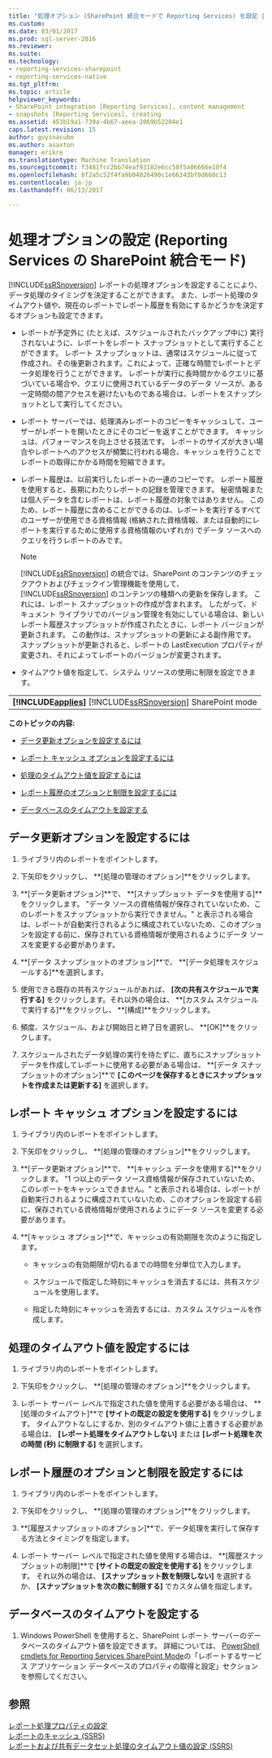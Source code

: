 ```yaml
---
title: "処理オプション (SharePoint 統合モードで Reporting Services) を設定 |Microsoft ドキュメント"
ms.custom: 
ms.date: 03/01/2017
ms.prod: sql-server-2016
ms.reviewer: 
ms.suite: 
ms.technology:
- reporting-services-sharepoint
- reporting-services-native
ms.tgt_pltfrm: 
ms.topic: article
helpviewer_keywords:
- SharePoint integration [Reporting Services], content management
- snapshots [Reporting Services], creating
ms.assetid: 453b19a1-739a-4b67-aeea-2069b52204e1
caps.latest.revision: 15
author: guyinacube
ms.author: asaxton
manager: erikre
ms.translationtype: Machine Translation
ms.sourcegitcommit: f3481fcc2bb74eaf93182e6cc58f5a06666e10f4
ms.openlocfilehash: 8f2a5c52f4fa9b04026490c1e66243bf0d660c13
ms.contentlocale: ja-jp
ms.lasthandoff: 06/13/2017

---
```

# <a name="set-processing-options-reporting-services-in-sharepoint-integrated-mode"></a>処理オプションの設定 (Reporting Services の SharePoint 統合モード)
  [!INCLUDE[ssRSnoversion](../../includes/ssrsnoversion-md.md)] レポートの処理オプションを設定することにより、データ処理のタイミングを決定することができます。 また、レポート処理のタイムアウト値や、現在のレポートでレポート履歴を有効にするかどうかを決定するオプションも設定できます。  
  
-   レポートが予定外に (たとえば、スケジュールされたバックアップ中に) 実行されないように、レポートをレポート スナップショットとして実行することができます。 レポート スナップショットは、通常はスケジュールに従って作成され、その後更新されます。これによって、正確な時間でレポートとデータ処理を行うことができます。 レポートが実行に長時間かかるクエリに基づいている場合や、クエリに使用されているデータのデータ ソースが、ある一定時間の間アクセスを避けたいものである場合は、レポートをスナップショットとして実行してください。  
  
-   レポート サーバーでは、処理済みレポートのコピーをキャッシュして、ユーザーがレポートを開いたときにそのコピーを返すことができます。 キャッシュは、パフォーマンスを向上させる技法です。 レポートのサイズが大きい場合やレポートへのアクセスが頻繁に行われる場合、キャッシュを行うことでレポートの取得にかかる時間を短縮できます。  
  
-   レポート履歴は、以前実行したレポートの一連のコピーです。 レポート履歴を使用すると、長期にわたりレポートの記録を管理できます。 秘密情報または個人データを含むレポートは、レポート履歴の対象ではありません。 このため、レポート履歴に含めることができるのは、レポートを実行するすべてのユーザーが使用できる資格情報 (格納された資格情報、または自動的にレポートを実行するために使用する資格情報のいずれか) でデータ ソースへのクエリを行うレポートのみです。  
  
    > [!NOTE]  
    >  [!INCLUDE[ssRSnoversion](../../includes/ssrsnoversion-md.md)] の統合では、SharePoint のコンテンツのチェックアウトおよびチェックイン管理機能を使用して、 [!INCLUDE[ssRSnoversion](../../includes/ssrsnoversion-md.md)] のコンテンツの種類への更新を保存します。 これには、レポート スナップショットの作成が含まれます。 したがって、ドキュメント ライブラリでのバージョン管理を有効にしている場合は、新しいレポート履歴スナップショットが作成されたときに、レポート バージョンが更新されます。 この動作は、スナップショットの更新による副作用です。 スナップショットが更新されると、レポートの LastExecution プロパティが変更され、それによってレポートのバージョンが変更されます。  
  
-   タイムアウト値を指定して、システム リソースの使用に制限を設定できます。  
  
||  
|-|  
|**[!INCLUDE[applies](../../includes/applies-md.md)]**  [!INCLUDE[ssRSnoversion](../../includes/ssrsnoversion-md.md)] SharePoint mode|  
  
 **このトピックの内容:**  
  
-   [データ更新オプションを設定するには](#bkmk_set_data_refresh)  
  
-   [レポート キャッシュ オプションを設定するには](#bkmk_set_report_caching)  
  
-   [処理のタイムアウト値を設定するには](#bkmk_set_processing)  
  
-   [レポート履歴のオプションと制限を設定するには](#bkmk_set_report_history)  
  
-   [データベースのタイムアウトを設定する](#bkmk_set_database_timeout)  
  
##  <a name="bkmk_set_data_refresh"></a> データ更新オプションを設定するには  
  
1.  ライブラリ内のレポートをポイントします。  
  
2.  下矢印をクリックし、 **[処理の管理のオプション]**をクリックします。  
  
3.  **[データ更新オプション]**で、 **[スナップショット データを使用する]**をクリックします。 "データ ソースの資格情報が保存されていないため、このレポートをスナップショットから実行できません。" と表示される場合は、レポートが自動実行されるように構成されていないため、このオプションを設定する前に、保存されている資格情報が使用されるようにデータ ソースを変更する必要があります。  
  
4.  **[データ スナップショットのオプション]**で、 **[データ処理をスケジュールする]**を選択します。  
  
5.  使用できる既存の共有スケジュールがあれば、 **[次の共有スケジュールで実行する]** をクリックします。それ以外の場合は、 **[カスタム スケジュールで実行する]**をクリックし、 **[構成]**をクリックします。  
  
6.  頻度、スケジュール、および開始日と終了日を選択し、 **[OK]**をクリックします。  
  
7.  スケジュールされたデータ処理の実行を待たずに、直ちにスナップショット データを作成してレポートに使用する必要がある場合は、 **[データ スナップショットのオプション]**で **[このページを保存するときにスナップショットを作成または更新する]** を選択します。  
  
##  <a name="bkmk_set_report_caching"></a> レポート キャッシュ オプションを設定するには  
  
1.  ライブラリ内のレポートをポイントします。  
  
2.  下矢印をクリックし、 **[処理の管理のオプション]**をクリックします。  
  
3.  **[データ更新オプション]**で、 **[キャッシュ データを使用する]**をクリックします。 "1 つ以上のデータ ソース資格情報が保存されていないため、このレポートをキャッシュできません。" と表示される場合は、レポートが自動実行されるように構成されていないため、このオプションを設定する前に、保存されている資格情報が使用されるようにデータ ソースを変更する必要があります。  
  
4.  **[キャッシュ オプション]**で、キャッシュの有効期限を次のように指定します。  
  
    -   キャッシュの有効期限が切れるまでの時間を分単位で入力します。  
  
    -   スケジュールで指定した時刻にキャッシュを消去するには、共有スケジュールを使用します。  
  
    -   指定した時刻にキャッシュを消去するには、カスタム スケジュールを作成します。  
  
##  <a name="bkmk_set_processing"></a> 処理のタイムアウト値を設定するには  
  
1.  ライブラリ内のレポートをポイントします。  
  
2.  下矢印をクリックし、 **[処理の管理のオプション]**をクリックします。  
  
3.  レポート サーバー レベルで指定された値を使用する必要がある場合は、 **[処理のタイムアウト]**で **[サイトの既定の設定を使用する]** をクリックします。 タイムアウトなしにするか、別のタイムアウト値に上書きする必要がある場合は、 **[レポート処理をタイムアウトしない]** または **[レポート処理を次の時間 (秒) に制限する]** を選択します。  
  
##  <a name="bkmk_set_report_history"></a> レポート履歴のオプションと制限を設定するには  
  
1.  ライブラリ内のレポートをポイントします。  
  
2.  下矢印をクリックし、 **[処理の管理のオプション]**をクリックします。  
  
3.  **[履歴スナップショットのオプション]**で、データ処理を実行して保存する方法とタイミングを指定します。  
  
4.  レポート サーバー レベルで指定された値を使用する場合は、 **[履歴スナップショットの制限]**で **[サイトの既定の設定を使用する]** をクリックします。 それ以外の場合は、 **[スナップショット数を制限しない]** を選択するか、 **[スナップショットを次の数に制限する]** でカスタム値を指定します。  
  
##  <a name="bkmk_set_database_timeout"></a> データベースのタイムアウトを設定する  
  
1.  Windows PowerShell を使用すると、SharePoint レポート サーバーのデータベースのタイムアウト値を設定できます。 詳細については、 [PowerShell cmdlets for Reporting Services SharePoint Mode](../../reporting-services/report-server-sharepoint/powershell-cmdlets-for-reporting-services-sharepoint-mode.md)の「レポートするサービス アプリケーション データベースのプロパティの取得と設定」セクションを参照してください。  
  
## <a name="see-also"></a>参照  
 [レポート処理プロパティの設定](../../reporting-services/report-server/set-report-processing-properties.md)   
 [レポートのキャッシュ (SSRS)](../../reporting-services/report-server/caching-reports-ssrs.md)   
 [レポートおよび共有データセット処理のタイムアウト値の設定 (SSRS)](../../reporting-services/report-server/setting-time-out-values-for-report-and-shared-dataset-processing-ssrs.md)  
  
  
